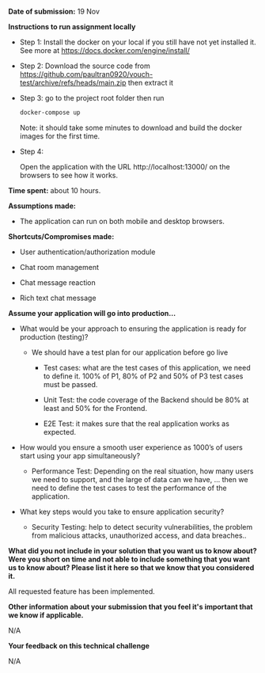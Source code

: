 **Date of submission:** 19 Nov

**Instructions to run assignment locally**

- Step 1: Install the docker on your local if you still have not yet installed it. See more at https://docs.docker.com/engine/install/
- Step 2: Download the source code from https://github.com/paultran0920/vouch-test/archive/refs/heads/main.zip then extract it
- Step 3: go to the project root folder then run
  ```sh
  docker-compose up
  ```
  Note: it should take some minutes to download and build the docker images for the first time.
- Step 4:
  
  Open the application with the URL http://localhost:13000/ on the browsers to see how it works.

**Time spent:** about 10 hours.

**Assumptions made:**
- The application can run on both mobile and desktop browsers.

**Shortcuts/Compromises made:**

- User authentication/authorization module

- Chat room management

- Chat message reaction

- Rich text chat message

**Assume your application will go into production…**

- What would be your approach to ensuring the application is ready for production (testing)?

  * We should have a test plan for our application before go live

    - Test cases: what are the test cases of this application, we need to define it. 100% of P1, 80% of P2 and 50% of P3 test cases must be passed.

    - Unit Test: the code coverage of the Backend should be 80% at least and 50% for the Frontend.

    - E2E Test: it makes sure that the real application works as expected.

- How would you ensure a smooth user experience as 1000’s of users start using your app simultaneously?

  * Performance Test: Depending on the real situation, how many users we need to support, and the large of data can we have, ... then we need to define the test cases to test the performance of the application.

- What key steps would you take to ensure application security?

  * Security Testing: help to detect security vulnerabilities, the problem from malicious attacks, unauthorized access, and data breaches..

**What did you not include in your solution that you want us to know about? Were you short on time and not able to include something that you want us to know about? Please list it here so that we know that you considered it.**

  All requested feature has been implemented.

**Other information about your submission that you feel it's important that we know if applicable.**

N/A

**Your feedback on this technical challenge**

N/A
